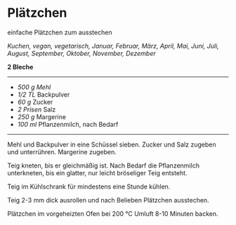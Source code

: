 # Plätzchen

einfache Plätzchen zum ausstechen

*Kuchen, vegan, vegetarisch, Januar, Februar, März, April, Mai, Juni, Juli, August, September, Oktober, November, Dezember*

**2 Bleche**

---

- *500 g Mehl*
- *1/2 TL* Backpulver
- *60 g* Zucker
- *2 Prisen* Salz
- *250 g* Margerine
- *100 ml* Pflanzenmilch, nach Bedarf

---

Mehl und Backpulver in eine Schüssel sieben. Zucker und Salz zugeben und unterrühren. Margerine zugeben.

Teig kneten, bis er gleichmäßig ist. Nach Bedarf die Pflanzenmilch unterkneten, bis ein glatter, nur leicht bröseliger Teig entsteht.

Teig im Kühlschrank für mindestens eine Stunde kühlen.

Teig 2-3 mm dick ausrollen und nach Belieben Plätzchen ausstechen.

Plätzchen im vorgeheizten Ofen bei 200 °C Umluft 8-10 Minuten backen.
